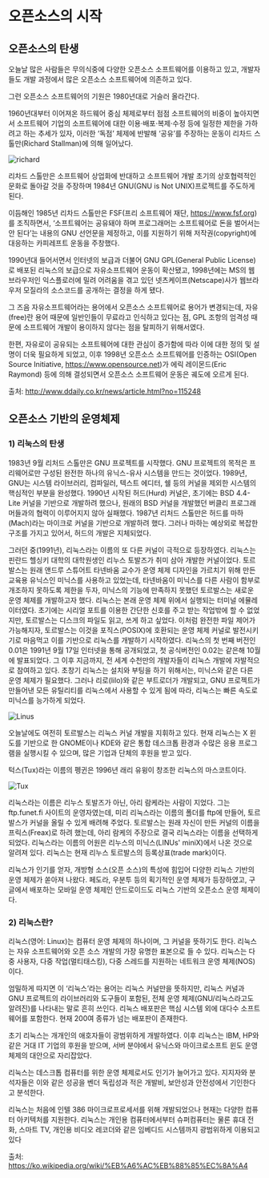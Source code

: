 오픈소스의 시작
=================

## 오픈소스의 탄생

오늘날 많은 사람들은 무의식중에 다양한 오픈소스 소프트웨어를 이용하고 있고, 개발자들도 개발 과정에서 많은 오픈소스 소프트웨어에 의존하고 있다.

그런 오픈소스 소프트웨어의 기원은 1980년대로 거슬러 올라간다.

1960년대부터 이어져온 하드웨어 중심 체제로부터 점점 소프트웨어의 비중이 높아지면서 소프트웨어 기업의 소프트웨어에 대한 이용·배포·복제·수정 등에 일정한 제한을 가하려고 하는 추세가 있자, 이러한 ‘독점’ 체제에 반발해 ‘공유’를 주장하는 운동이 리차드 스톨만(Richard Stallman)에 의해 일어났다.

![richard](http://upload.wikimedia.org/wikipedia/commons/6/69/Richard_Stallman_by_Anders_Brenna_03.jpg)

리차드 스톨만은 소프트웨어 상업화에 반대하고 소프트웨어 개발 초기의 상호협력적인 문화로 돌아갈 것을 주장하며 1984년 GNU(GNU is Not UNIX)프로젝트를 주도하게 된다.

이듬해인 1985년 리차드 스톨만은 FSF(프리 소프트웨어 재단, <https://www.fsf.org>)를 조직하면서, ‘소프트웨어는 공유돼야 하며 프로그래머는 소프트웨어로 돈을 벌어서는 안 된다’는 내용의 GNU 선언문을 제정하고, 이를 지원하기 위해 저작권(copyright)에 대응하는 카피레프트 운동을 주창했다.

1990년대 들어서면서 인터넷의 보급과 더불어 GNU GPL(General Public License)로 배포된 리눅스의 보급으로 자유소프트웨어 운동이 확산됐고, 1998년에는 MS의 웹브라우저인 익스플로러에 밀려 어려움을 겪고 있던 넷츠케이프(Netscape)사가 웹브라우저 모질라의 소스코드를 공개하는 결정을 하게 됐다.

그 즈음 자유소프트웨어라는 용어에서 오픈소스 소프트웨어로 용어가 변경되는데, 자유(free)란 용어 때문에 일반인들이 무료라고 인식하고 있다는 점, GPL 조항의 엄격성 때문에 소프트웨어 개발이 용이하지 않다는 점을 탈피하기 위해서였다.

한편, 자유로이 공유되는 소프트웨어에 대한 관심이 증가함에 따라 이에 대한 정의 및 설명이 더욱 필요하게 되었고, 이후 1998년 오픈소스 소프트웨어를 인증하는 OSI(Open Source Initiative, <https://www.opensource.net>)가 에릭 레이몬드(Eric Raymond) 등에 의해 결성되면서 오픈소스 소프트웨어 운동은 궤도에 오르게 된다.

출처: <http://www.ddaily.co.kr/news/article.html?no=115248>

## 오픈소스 기반의 운영체제

### 1) 리눅스의 탄생

1983년 9월 리처드 스톨만은 GNU 프로젝트를 시작했다. GNU 프로젝트의 목적은 프리웨어로만 구성된 완전한 하나의 유닉스-유사 시스템을 만드는 것이었다. 1989년, GNU는 시스템 라이브러리, 컴파일러, 텍스트 에디터, 쉘 등의 커널을 제외한 시스템의 핵심적인 부분을 완성했다. 1990년 시작된 허드(Hurd) 커널은, 초기에는 BSD 4.4-Lite 커널을 기반으로 개발하려 했으나, 원래의 BSD 커널을 개발했던 버클리 프로그래머들과의 협력이 이루어지지 않아 실패했다. 1987년 리처드 스톨만은 허드를 마하(Mach)라는 마이크로 커널을 기반으로 개발하려 했다. 그러나 마하는 예상외로 복잡한 구조를 가지고 있어서, 허드의 개발은 지체되었다.

그러던 중(1991년), 리눅스라는 이름의 또 다른 커널이 극적으로 등장하였다. 리눅스는 핀란드 헬싱키 대학의 대학원생인 리누스 토발즈가 취미 삼아 개발한 커널이었다. 토르발스는 원래 앤드루 스튜어트 타넨바움 교수가 운영 체제 디자인을 가르치기 위해 만든 교육용 유닉스인 미닉스를 사용하고 있었는데, 타넨바움이 미닉스를 다른 사람이 함부로 개조하지 못하도록 제한을 두자, 미닉스의 기능에 만족하지 못했던 토르발스는 새로운 운영 체제를 개발하고자 했다. 리눅스는 본래 운영 체제 위에서 실행되는 터미널 에뮬레이터였다. 초기에는 시리얼 포트를 이용한 간단한 신호를 주고 받는 작업밖에 할 수 없었지만, 토르발스는 디스크의 파일도 읽고, 쓰게 하고 싶었다. 이처럼 완전한 파일 제어가 가능해지자, 토르발스는 이것을 포직스(POSIX)에 호환되는 운영 체제 커널로 발전시키기로 마음먹고 이를 기반으로 리눅스를 개발하기 시작하였다. 리눅스의 첫 번째 버전인 0.01은 1991년 9월 17일 인터넷을 통해 공개되었고, 첫 공식버전인 0.02는 같은해 10월에 발표되었다. 그 이후 지금까지, 전 세계 수천만의 개발자들이 리눅스 개발에 자발적으로 참여하고 있다. 초창기 리눅스는 설치와 부팅을 하기 위해서는, 미닉스와 같은 다른 운영 체제가 필요했다. 그러나 리로(lilo)와 같은 부트로더가 개발되고, GNU 프로젝트가 만들어낸 모든 유틸리티를 리눅스에서 사용할 수 있게 됨에 따라, 리눅스는 빠른 속도로 미닉스를 능가하게 되었다.

![Linus](https://i.ytimg.com/vi/_36yNWw_07g/maxresdefault.jpg)

오늘날에도 여전히 토르발스는 리눅스 커널 개발을 지휘하고 있다. 현재 리눅스는 X 윈도를 기반으로 한 GNOME이나 KDE와 같은 통합 데스크톱 환경과 수많은 응용 프로그램을 실행시킬 수 있으며, 많은 기업과 단체의 후원을 받고 있다.

턱스(Tux)라는 이름의 펭귄은 1996년 래리 유윙이 창조한 리눅스의 마스코트이다.

![Tux](https://upload.wikimedia.org/wikipedia/commons/thumb/3/35/Tux.svg/150px-Tux.svg.png)

리눅스라는 이름은 리누스 토발즈가 아닌, 아리 람케라는 사람이 지었다. 그는 ftp.funet.fi 사이트의 운영자였는데, 미리 리눅스라는 이름의 폴더를 ftp에 만들어, 토르발스가 커널을 올릴 수 있게 배려해 주었다. 토르발스는 원래 자신이 만든 커널의 이름을 프릭스(Freax)로 하려 했는데, 아리 람케의 주장으로 결국 리눅스라는 이름을 선택하게 되었다. 리눅스라는 이름의 어원은 리누스의 미닉스(LINUs' miniX)에서 나온 것으로 알려져 있다. 리눅스는 현재 리누스 토르발스의 등록상표(trade mark)이다.

리눅스가 인기를 얻자, 개방형 소스(오픈 소스)의 특성에 힘입어 다양한 리눅스 기반의 운영 체제가 쏟아져 나왔다. 페도라, 우분투 등의 획기적인 운영 체제가 등장하였고, 구글에서 배포하는 모바일 운영 체제인 안드로이드도 리눅스 기반의 오픈소스 운영 체제이다.

### 2) 리눅스란?

리눅스(영어: Linux)는 컴퓨터 운영 체제의 하나이며, 그 커널을 뜻하기도 한다. 리눅스는 자유 소프트웨어와 오픈 소스 개발의 가장 유명한 표본으로 들 수 있다. 리눅스는 다중 사용자, 다중 작업(멀티태스킹), 다중 스레드를 지원하는 네트워크 운영 체제(NOS)이다.

엄밀하게 따지면 이 ‘리눅스’라는 용어는 리눅스 커널만을 뜻하지만, 리눅스 커널과 GNU 프로젝트의 라이브러리와 도구들이 포함된, 전체 운영 체제(GNU/리눅스라고도 알려진)를 나타내는 말로 흔히 쓰인다. 리눅스 배포판은 핵심 시스템 외에 대다수 소프트웨어를 포함한다. 현재 200여 종류가 넘는 배포판이 존재한다.

초기 리눅스는 개개인의 애호자들이 광범위하게 개발하였다. 이후 리눅스는 IBM, HP와 같은 거대 IT 기업의 후원을 받으며, 서버 분야에서 유닉스와 마이크로소프트 윈도 운영 체제의 대안으로 자리잡았다.

리눅스는 데스크톱 컴퓨터를 위한 운영 체제로서도 인기가 늘어가고 있다. 지지자와 분석자들은 이와 같은 성공을 벤더 독립성과 적은 개발비, 보안성과 안전성에서 기인한다고 분석한다.

리눅스는 처음에 인텔 386 마이크로프로세서를 위해 개발되었으나 현재는 다양한 컴퓨터 아키텍처를 지원한다. 리눅스는 개인용 컴퓨터에서부터 슈퍼컴퓨터는 물론 휴대 전화, 스마트 TV, 개인용 비디오 레코더와 같은 임베디드 시스템까지 광범위하게 이용되고 있다


출처: <https://ko.wikipedia.org/wiki/%EB%A6%AC%EB%88%85%EC%8A%A4>



